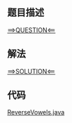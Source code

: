 ## 题目描述

[==>QUESTION<==](https://leetcode-cn.com/problems/reverse-vowels-of-a-string/)

## 解法

[==>SOLUTION<==](https://leetcode-cn.com/problems/reverse-vowels-of-a-string/solution/fan-zhuan-zi-fu-chuan-zhong-de-yuan-yin-2bmos/)

## 代码

[ReverseVowels.java](https://github.com/Marshal7cc/leetcode-java/blob/master/src/slidewindow/ReverseVowels.java)

